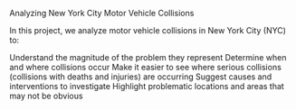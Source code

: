 Analyzing New York City Motor Vehicle Collisions


In this project, we analyze motor vehicle collisions in New York City (NYC) to:

Understand the magnitude of the problem they represent
Determine when and where collisions occur
Make it easier to see where serious collisions (collisions with deaths and injuries) are occurring
Suggest causes and interventions to investigate
Highlight problematic locations and areas that may not be obvious

